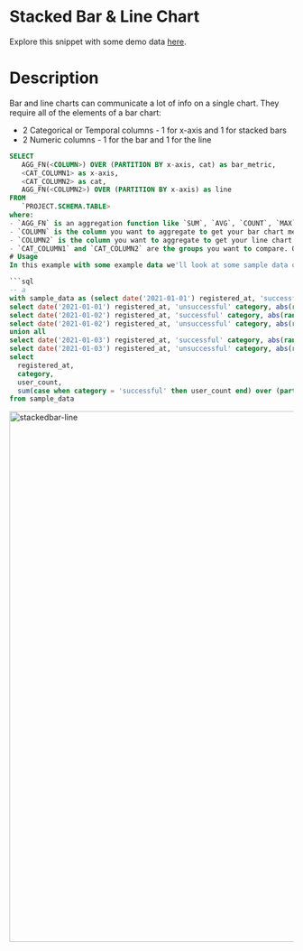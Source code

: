 # Stacked Bar & Line Chart
Explore this snippet with some demo data [here](https://count.co/n/ze9Y5H2r4mu?vm=e).


# Description
Bar and line charts can communicate a lot of info on a single chart. They require all of the elements of a bar chart: 
- 2 Categorical or Temporal columns - 1 for x-axis and 1 for stacked bars
- 2 Numeric columns - 1 for the bar and 1 for the line

```sql
SELECT 
   AGG_FN(<COLUMN>) OVER (PARTITION BY x-axis, cat) as bar_metric,
   <CAT_COLUMN1> as x-axis,
   <CAT_COLUMN2> as cat,
   AGG_FN(<COLUMN2>) OVER (PARTITION BY x-axis) as line
FROM 
   `PROJECT.SCHEMA.TABLE>
where: 
- `AGG_FN` is an aggregation function like `SUM`, `AVG`, `COUNT`, `MAX`, etc.
- `COLUMN` is the column you want to aggregate to get your bar chart metric. Make sure this is a numeric column. 
- `COLUMN2` is the column you want to aggregate to get your line chart metric. Make sure this is a numeric column. 
- `CAT_COLUMN1` and `CAT_COLUMN2` are the groups you want to compare. One will go on the x axis and the other on the colors of the bar chart. Make sure these are categorical or temporal columns and not numerical fields. 
# Usage
In this example with some example data we'll look at some sample data of users that were successful & unsuccessful at a certain task over a few days. We'll show the count of users by their outcome, then show the overall success rate for each day. 

```sql
-- a
with sample_data as (select date('2021-01-01') registered_at, 'successful' category, abs(random()/1000000) user_count union all 
select date('2021-01-01') registered_at, 'unsuccessful' category, abs(random()/1000000) user_count union all 
select date('2021-01-02') registered_at, 'successful' category, abs(random()/1000000) user_count union all 
select date('2021-01-02') registered_at, 'unsuccessful' category, abs(random()/1000000) user_count
union all 
select date('2021-01-03') registered_at, 'successful' category, abs(random()/1000000) user_count union all 
select date('2021-01-03') registered_at, 'unsuccessful' category, abs(random()/1000000) user_count)
select 
  registered_at, 
  category, 
  user_count, 
  sum(case when category = 'successful' then user_count end) over (partition by registered_at) /sum(user_count) over(partition by registered_at) success_rate
from sample_data
```
<img width="941" alt="stackedbar-line" src="https://user-images.githubusercontent.com/42146708/124850076-dcd31500-df54-11eb-942f-f2454149d7f7.png">
